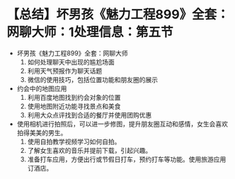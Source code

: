 # 【总结】坏男孩《魅力工程899》全套：网聊大师：1处理信息：第五节

-   坏男孩《魅力工程899》全套：网聊大师
    1.  如何处理聊天中出现的尴尬场面
    2.  利用天气预报作为聊天话题
    3.  微信的使用技巧，包括位置功能和朋友圈的展示
-   约会中的地图应用
    1.  利用百度地图找到约会对象的位置
    2.  使用地图附近功能寻找景点和美食
    3.  利用大众点评找到合适的餐厅并使用团购优惠
-   使用相机进行拍照后，可以进一步修图，提升朋友圈互动和感情，女生会喜欢拍得美美的男生。
    1.  使用自拍教学视频学习如何自拍。
    2.  了解女生喜欢的音乐并提前下载，引起兴趣。
    3.  准备打车应用，方便出行或节假日打车，预约打车等功能。使用旅游应用订酒店。